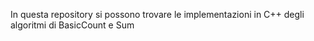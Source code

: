 In questa repository si possono trovare le implementazioni in C++ degli algoritmi di BasicCount e Sum
